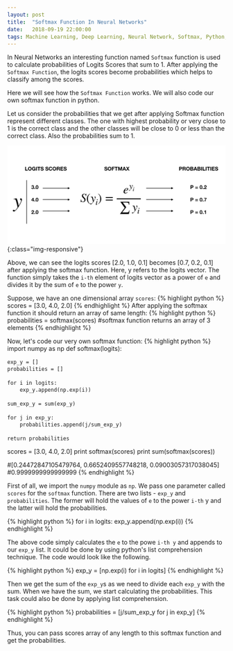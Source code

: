 ```yaml
---
layout: post
title:  "Softmax Function In Neural Networks"
date:   2018-09-19 22:00:00
tags: Machine Learning, Deep Learning, Neural Network, Softmax, Python, Numpy
---
```


In Neural Networks an interesting function named `Softmax` function is used to calculate probabilities of Logits Scores that sum to 1. After applying the `Softmax Function`, the logits scores become probabilities which helps to classify among the scores.

Here we will see how the `Softmax Function` works. We will also code our own softmax function in python.

Let us consider the probabilities that we get after applying Softmax function represent different classes. The one with highest probability or very close to 1 is the correct class and the other classes will be close to 0 or less than the correct class. Also the probabilities sum to 1.

![Softmax Function](/assets/softmax.png){:class="img-responsive"}

Above, we can see the logits scores [2.0, 1.0, 0.1] becomes [0.7, 0.2, 0.1] after applying the softmax function. Here, y refers to the logits vector. The function simply takes the `i-th` element of logits vector as a power of `e` and divides it by the sum of `e` to the power `y`.

Suppose, we have an one dimensional array `scores`:
{% highlight python %}
scores = [3.0, 4.0, 2.0]
{% endhighlight %}
After applying the softmax function it should return an array of same length:
{% highlight python %}
probabilities = softmax(scores)
#softmax function returns an array of 3 elements
{% endhighlight %}

Now, let's code our very own softmax function:
{% highlight python %}
import numpy as np
def softmax(logits):

    exp_y = []
    probabilities = []

    for i in logits:
        exp_y.append(np.exp(i))

    sum_exp_y = sum(exp_y)

    for j in exp_y:
        probabilities.append(j/sum_exp_y)

    return probabilities

scores = [3.0, 4.0, 2.0]
print softmax(scores)
print sum(softmax(scores))

#[0.24472847105479764, 0.6652409557748218, 0.09003057317038045]
#0.9999999999999999
{% endhighlight %}



First of all, we import the `numpy` module as `np`. We pass one parameter called `scores` for the `softmax` function. There are two lists - `exp_y` and `probabilities`. The former will hold the values of `e` to the power `i-th` y and the latter will hold the probabilities.

{% highlight python %}
for i in logits:
    exp_y.append(np.exp(i))
{% endhighlight %}

The above code simply calculates the `e` to the powe `i-th y` and appends to our `exp_y` list. It could be done by using python's list comprehension technique. The code would look like the following.

{% highlight python %}
exp_y = [np.exp(i) for i in logits]
{% endhighlight %}

Then we get the sum of the `exp_y`s as we need to divide each `exp_y` with the sum. When we have the sum, we start calculating the probabilities. This task could also be done by applying list comprehension.

{% highlight python %}
probabilities = [j/sum_exp_y for j in exp_y]
{% endhighlight %}

Thus, you can pass scores array of any length to this softmax function and get the probabilities.
